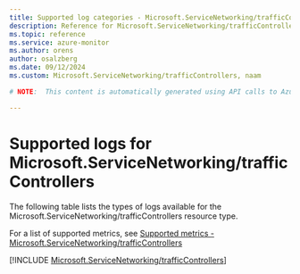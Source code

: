 ```yaml
---
title: Supported log categories - Microsoft.ServiceNetworking/trafficControllers
description: Reference for Microsoft.ServiceNetworking/trafficControllers in Azure Monitor Logs.
ms.topic: reference
ms.service: azure-monitor
ms.author: orens
author: osalzberg
ms.date: 09/12/2024
ms.custom: Microsoft.ServiceNetworking/trafficControllers, naam

# NOTE:  This content is automatically generated using API calls to Azure. Any edits made on these files will be overwritten in the next run of the script. 

---
```





# Supported logs for Microsoft.ServiceNetworking/trafficControllers  
The following table lists the types of logs available for the Microsoft.ServiceNetworking/trafficControllers resource type.
  
  
  
For a list of supported metrics, see [Supported metrics - Microsoft.ServiceNetworking/trafficControllers](../supported-metrics/microsoft-servicenetworking-trafficcontrollers-metrics.md)  
  

  
[!INCLUDE [Microsoft.ServiceNetworking/trafficControllers](~/reusable-content/ce-skilling/azure/includes/azure-monitor/reference/logs/microsoft-servicenetworking-trafficcontrollers-logs-include.md)]  
  

